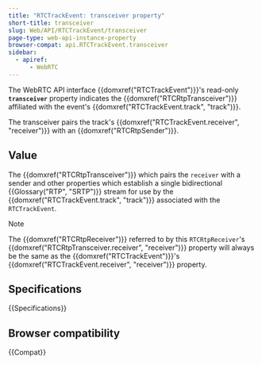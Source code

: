 ```yaml
---
title: "RTCTrackEvent: transceiver property"
short-title: transceiver
slug: Web/API/RTCTrackEvent/transceiver
page-type: web-api-instance-property
browser-compat: api.RTCTrackEvent.transceiver
sidebar:
  - apiref:
      - WebRTC
---
```


The WebRTC API interface {{domxref("RTCTrackEvent")}}'s
read-only **`transceiver`** property indicates the
{{domxref("RTCRtpTransceiver")}} affiliated with the event's
{{domxref("RTCTrackEvent.track", "track")}}.

The transceiver pairs the track's
{{domxref("RTCTrackEvent.receiver", "receiver")}} with an {{domxref("RTCRtpSender")}}.

## Value

The {{domxref("RTCRtpTransceiver")}} which pairs the `receiver` with a
sender and other properties which establish a single bidirectional {{Glossary("RTP", "SRTP")}}
stream for use by the {{domxref("RTCTrackEvent.track", "track")}} associated with the
`RTCTrackEvent`.

> [!NOTE]
> The {{domxref("RTCRtpReceiver")}} referred to by this
> `RTCRtpReceiver`'s {{domxref("RTCRtpTransceiver.receiver", "receiver")}}
> property will always be the same as the {{domxref("RTCTrackEvent")}}'s
> {{domxref("RTCTrackEvent.receiver", "receiver")}} property.

## Specifications

{{Specifications}}

## Browser compatibility

{{Compat}}
